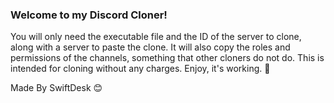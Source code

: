 ### Welcome to my Discord Cloner!

You will only need the executable file and the ID of the server to clone, along with a server to paste the clone. It will also copy the roles and permissions of the channels, something that other cloners do not do. This is intended for cloning without any charges. Enjoy, it's working. 🚀

Made By SwiftDesk 😊
